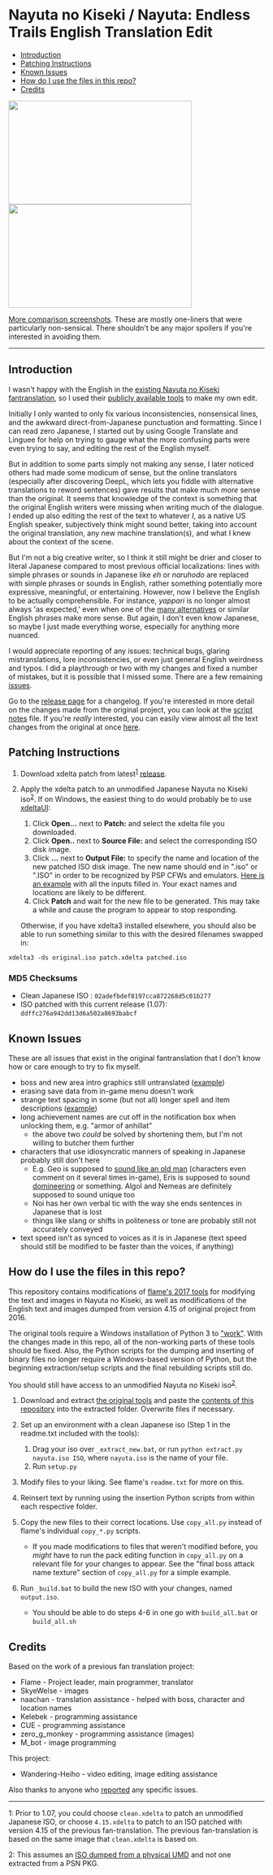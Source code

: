 
# Nayuta no Kiseki / Nayuta: Endless Trails English Translation Edit

<!-- TOC -->
- [Introduction](#introduction)
- [Patching Instructions](#patching-instructions)
- [Known Issues](#known-issues)
- [How do I use the files in this repo?](#how-do-i-use-the-files-in-this-repo)
- [Credits](#credits)
<!-- /TOC -->

<img src="https://i.imgur.com/1gWUK3w.jpg" width="360" height="204"> <img src="https://i.imgur.com/TT9smIn.jpg" width="360" height="204">


[More comparison screenshots](https://imgur.com/a/yJB1fTj). These are mostly one-liners that were particularly non-sensical. There shouldn't be any major spoilers if you're interested in avoiding them.

---
## Introduction

I wasn't happy with the English in the [existing Nayuta no Kiseki fantranslation](https://heroesoflegend.org/forums/viewtopic.php?f=22&t=73), so I used their [publicly available tools](https://heroesoflegend.org/forums/viewtopic.php?f=22&t=340) to make my own edit.


Initially I only wanted to only fix various inconsistencies, nonsensical lines, and the awkward direct-from-Japanese punctuation and formatting. Since I can read zero Japanese, I started out by using Google Translate and Linguee for help on trying to gauge what the more confusing parts were even trying to say, and editing the rest of the English myself.

But in addition to some parts simply not making any sense, I later noticed others had made some modicum of sense, but the online translators (especially after discovering DeepL, which lets you fiddle with alternative translations to reword sentences) gave results that make much *more* sense than the original. It seems that knowledge of the context is something that the original English writers were missing when writing much of the dialogue. I ended up also editing the rest of the text to whatever *I*, as a native US English speaker, subjectively think might sound better, taking into account the original translation, any new machine translation(s), and what I knew about the context of the scene.

But I'm not a big creative writer, so I think it still might be drier and closer to literal Japanese compared to most previous official localizations: lines with simple phrases or sounds in Japanese like *eh* or *naruhodo* are replaced with simple phrases or sounds in English, rather something potentially more expressive, meaningful, or entertaining. However, now I believe the English to be actually comprehensible. For instance, *yappari* is no longer almost always 'as expected,' even when one of the [many alternatives](https://en.wiktionary.org/wiki/やはり) or similar English phrases make more sense. But again, I don't even know Japanese, so maybe I just made everything worse, especially for anything more nuanced.

I would appreciate reporting of any issues: technical bugs, glaring mistranslations, lore inconsistencies, or even just general English weirdness and typos. I did a playthrough or two with my changes and fixed a number of mistakes, but it is possible that I missed some. There are a few remaining [issues](#known-issues). 

Go to the [release page](https://github.com/dackst/nayuta/releases) for a changelog. If you're interested in more detail on the changes made from the original project, you can look at the [script notes](./notes.md) file. If you're *really* interested, you can easily view almost all the text changes from the original at once [here](https://github.com/dackst/nayuta/compare/a6cecc6651f386ab3fabcab64cf440e021fa99bd...original).


## Patching Instructions
1. Download xdelta patch from latest<sup>[1](#note1)</sup> [release](https://github.com/dackst/nayuta/releases). 


2. Apply the xdelta patch to an unmodified Japanese Nayuta no Kiseki iso<sup>[2](#note2)</sup>. If on Windows, the easiest thing to do would probably be to use [xdeltaUI](https://www.romhacking.net/utilities/598/):

    1. Click **Open...** next to **Patch:** and select the xdelta file you downloaded.
    2. Click **Open..** next to **Source File:** and select the corresponding ISO disk image.
    3. Click **...** next to **Output File:** to specify the name and location of the new patched ISO disk image. The new name should end in ".iso" or ".ISO" in order to be recognized by PSP CFWs and emulators. [Here is an example](https://i.imgur.com/6Z65wjP.png) with all the inputs filled in. Your exact names and locations are likely to be different.
    4. Click **Patch** and wait for the new file to be generated. This may take a while and cause the program to appear to stop responding.

   Otherwise, if you have xdelta3 installed elsewhere, you should also be able to run something similar to this with the desired filenames swapped in:
```
xdelta3 -ds original.iso patch.xdelta patched.iso
```

### MD5 Checksums

* Clean Japanese ISO : `02adefbdef8197cca872268d5c01b277`
* ISO patched with this current release (1.07): `ddffc276a942dd13d6a502a8693babcf`


## Known Issues

These are all issues that exist in the original fantranslation that I don't know how or care enough to try to fix myself.

* boss and new area intro graphics still untranslated ([example](https://i.imgur.com/xizzVel.jpg))
* erasing save data from in-game menu doesn't work
* strange text spacing in some (but not all) longer spell and item descriptions ([example](https://i.imgur.com/Crf076h.jpg))
* long achievement names are cut off in the notification box when unlocking them, e.g. "armor of anhillat"
  * the above two *could* be solved by shortening them, but I'm not willing to butcher them further
* characters that use idiosyncratic manners of speaking in Japanese probably still don't here
  * E.g. Geo is supposed to [sound like an old man](https://legendofheroes.fandom.com/wiki/Lychnis_Gio) (characters even comment on it several times in-game), Eris is supposed to sound [domineering](https://legendofheroes.fandom.com/wiki/Song_Priestess_Elislette) or something. Algol and Nemeas are definitely supposed to sound unique too
  * Noi has her own verbal tic with the way she ends sentences in Japanese that is lost
  * things like slang or shifts in politeness or tone are probably still not accurately conveyed
* text speed isn't as synced to voices as it is in Japanese (text speed should still be modified to be faster than the voices, if anything)




## How do I use the files in this repo?

This repository contains modifications of [flame's 2017 tools](https://heroesoflegend.org/forums/viewtopic.php?f=22&t=340) for modifying the text and images in Nayuta no Kiseki, as well as modifications of the English text and images dumped from version 4.15 of original project from 2016.

The original tools require a Windows installation of Python 3 to ["work"](./notes.md#why-not-just-use-flames-tools-directly). With the changes made in this repo, all of the non-working parts of these tools should be fixed. Also, the Python scripts for the dumping and inserting of binary files no longer require a Windows-based version of Python, but the beginning extraction/setup scripts and the final rebuilding scripts still do.

You should still have access to an unmodified Nayuta no Kiseki iso<sup>[2](#note2)</sup>.

1. Download and extract [the original tools](https://heroesoflegend.org/forums/viewtopic.php?f=22&t=340) and paste the [contents of this repository](https://github.com/dackst/nayuta/archive/master.zip) into the extracted folder. Overwrite files if necessary.
2. Set up an environment with a clean Japanese iso (Step 1 in the readme.txt included with the tools):
    1. Drag your iso over `_extract_new.bat`, or run `python extract.py nayuta.iso ISO`, where `nayuta.iso` is the name of your file.
    2. Run `setup.py`
3. Modify files to your liking. See flame's `readme.txt` for more on this.
4. Reinsert text by running using the insertion Python scripts from within each respective folder.
5. Copy the new files to their correct locations. Use `copy_all.py` instead of flame's individual `copy_*.py` scripts.
    * If you made modifications to files that weren't modified before, you *might* have to run the pack editing function in `copy_all.py` on a relevant file for your changes to appear. See the "final boss attack name texture" section of `copy_all.py` for a simple example.
6. Run `_build.bat` to build the new ISO with your changes, named `output.iso`.

   * You should be able to do steps 4-6 in one go with `build_all.bat` or `build_all.sh`


## Credits

Based on the work of a previous fan translation project:

* Flame - Project leader, main programmer, translator
* SkyeWelse - images
* naachan - translation assistance - helped with boss, character and location names
* Kelebek - programming assistance
* CUE - programming assistance
* zero_g_monkey - programming assistance (images)
* M_bot - image programming

This project:
* Wandering-Heiho - video editing, image editing assistance

Also thanks to anyone who [reported](https://github.com/dackst/nayuta/issues) any specific issues.

---

<a name="note1">1</a>: Prior to 1.07, you could choose `clean.xdelta` to patch an unmodified Japanese ISO, or choose `4.15.xdelta` to patch to an ISO patched with version 4.15 of the previous fan-translation. The previous fan-translation is based on the same image that `clean.xdelta` is based on.

<a name="note2">2</a>: This assumes an [ISO dumped from a physical UMD](https://datomatic.no-intro.org/index.php?page=show_record&s=62&n=2924) and not one extracted from a PSN PKG.

